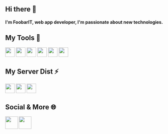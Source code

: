 ## Hi there 👋
#### I'm FoobarIT, web app developer, I'm passionate about new technologies.



## My Tools :hammer:
<code><img height="30" src="https://cdn.svgporn.com/logos/cpanel.svg"></code>
<code><img height="30" src="https://cdn.svgporn.com/logos/docker-icon.svg"></code>
<code><img height="30" src="https://cdn.svgporn.com/logos/git-icon.svg"></code>
<code><img height="30" src="https://cdn.svgporn.com/logos/postman.svg"></code>
<code><img height="30" src="https://cdn.svgporn.com/logos/webstorm.svg"></code>
<code><img height="30" src="https://cdn.svgporn.com/logos/visual-studio-code.svg"></code>

## My Server Dist :zap:
<code><img height="30" src="https://cdn.svgporn.com/logos/debian.svg"></code>
<code><img height="30" src="https://cdn.svgporn.com/logos/centos-icon.svg"></code>
<code><img height="30" src="https://cdn.svgporn.com/logos/microsoft-windows.svg"></code>

## Social & More :globe_with_meridians:

<a href="https://twitter.com/FoobarIT_">
  <img align="left" width="40px" src="https://cdn.svgporn.com/logos/twitter.svg" />
</a>
<a href="https://www.twitch.tv/foobarit">
  <img align="left" width="40px" src="https://cdn.svgporn.com/logos/twitch.svg" />
</a>
